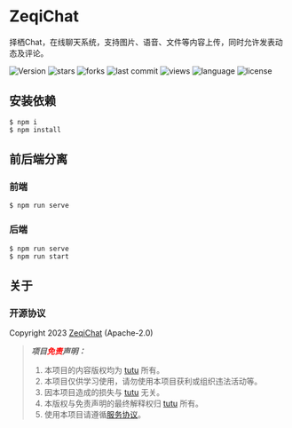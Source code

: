# ZeqiChat

择栖Chat，在线聊天系统，支持图片、语音、文件等内容上传，同时允许发表动态及评论。

![Version](https://img.shields.io/github/package-json/version/TuGitee/ZeqiChat) ![stars](https://img.shields.io/github/stars/TuGitee/ZeqiChat) ![forks](https://img.shields.io/github/forks/TuGitee/ZeqiChat) ![last commit](https://img.shields.io/github/last-commit/TuGitee/ZeqiChat) ![views](https://komarev.com/ghpvc/?username=TuGitee&label=Views&color=0e75b6&style=flat) ![language](https://img.shields.io/github/languages/top/TuGitee/ZeqiChat) ![license](https://img.shields.io/github/license/TuGitee/ZeqiChat)

## 安装依赖

```shell
$ npm i
$ npm install
```

## 前后端分离

### 前端
```shell
$ npm run serve
```

### 后端
```shell
$ npm run serve
$ npm run start
```

## 关于

### 开源协议

Copyright 2023 [ZeqiChat](https://zeqichat.xyz) (Apache-2.0)

>***项目<font color="red">免责</font>声明：***
>
>1. 本项目的内容版权均为 [tutu](https://github.com/TuGitee) 所有。
>2. 本项目仅供学习使用，请勿使用本项目获利或组织违法活动等。
>3. 因本项目造成的损失与 [tutu](https://github.com/TuGitee) 无关。
>4. 本版权与免责声明的最终解释权归 [tutu](https://github.com/TuGitee) 所有。
>5. 使用本项目请遵循[服务协议](https://tugitee.github.io/ZeqiChat/protocol)。
